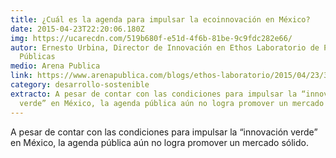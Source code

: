 ```yaml
---
title: ¿Cuál es la agenda para impulsar la ecoinnovación en México?
date: 2015-04-23T22:20:06.180Z
img: https://ucarecdn.com/519b680f-e51d-4f6b-81be-9c9fdc282e66/
autor: Ernesto Urbina, Director de Innovación en Ethos Laboratorio de Políticas
  Públicas
medio: Arena Publica
link: https://www.arenapublica.com/blogs/ethos-laboratorio/2015/04/23/3548
category: desarrollo-sostenible
extracto: A pesar de contar con las condiciones para impulsar la “innovación
  verde” en México, la agenda pública aún no logra promover un mercado sólido.
---
```

A pesar de contar con las condiciones para impulsar la “innovación verde” en México, la agenda pública aún no logra promover un mercado sólido.